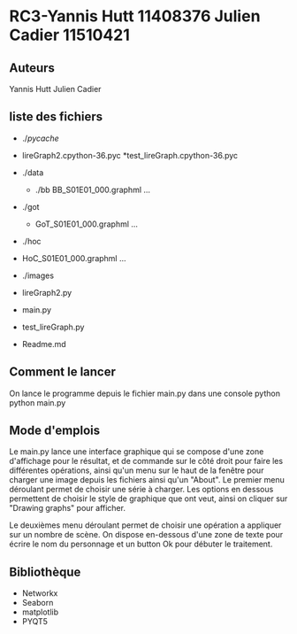 RC3-Yannis Hutt 11408376 Julien Cadier 11510421
=======

Auteurs
-------
Yannis Hutt
Julien Cadier

liste des fichiers
-------------------
* ./_pycache_
 * lireGraph2.cpython-36.pyc
  *test_lireGraph.cpython-36.pyc
  
* ./data
  *  ./bb
      BB_S01E01_000.graphml
    ...
*  ./got
    *  GoT_S01E01_000.graphml
    ...
*  ./hoc
  *  HoC_S01E01_000.graphml
    ...
* ./images


* lireGraph2.py
* main.py
* test_lireGraph.py
* Readme.md


Comment le lancer
----------------
On lance le programme depuis le fichier main.py dans une console python
python main.py

Mode d'emplois
---------------
Le main.py lance une interface graphique qui se compose d'une zone d'affichage pour le résultat,
et de commande sur le côté droit pour faire les différentes opérations, ainsi qu'un menu sur le haut de la fenêtre pour charger une image depuis les fichiers ainsi qu'un "About".
Le premier menu déroulant permet de choisir une série à charger.
Les options en dessous permettent de choisir le style de graphique que ont veut, ainsi on cliquer sur "Drawing graphs" pour afficher.

Le deuxièmes menu déroulant permet de choisir une opération a appliquer sur un nombre de scène.
On dispose en-dessous d'une zone de texte pour écrire le nom du personnage et un  button Ok pour débuter le traitement.

Bibliothèque
-------------
* Networkx
* Seaborn
* matplotlib
* PYQT5